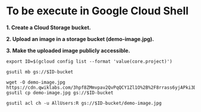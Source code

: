 # **To be execute in Google Cloud Shell**

**1. Create a Cloud Storage bucket.**

**2. Upload an image in a storage bucket (demo-image.jpg).**

**3. Make the uploaded image publicly accessible.**

    export ID=$(gcloud config list --format 'value(core.project)')

    gsutil mb gs://$ID-bucket

    wget -O demo-image.jpg https://cdn.qwiklabs.com/3hpf8ZMmvpav2QvPqQCY1Zl1O%2B%2F8rrass6yjAPki3Dc%3D
    gsutil cp demo-image.jpg gs://$ID-bucket

    gsutil acl ch -u AllUsers:R gs://$ID-bucket/demo-image.jpg

